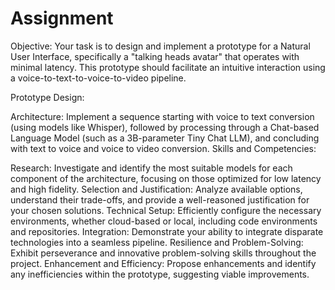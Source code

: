 # Assignment

Objective: Your task is to design and implement a prototype for a Natural User Interface, specifically a "talking heads avatar" that operates with minimal latency. This prototype should facilitate an intuitive interaction using a voice-to-text-to-voice-to-video pipeline.

Prototype Design:

Architecture: Implement a sequence starting with voice to text conversion (using models like Whisper), followed by processing through a Chat-based Language Model (such as a 3B-parameter Tiny Chat LLM), and concluding with text to voice and voice to video conversion.
Skills and Competencies:

Research: Investigate and identify the most suitable models for each component of the architecture, focusing on those optimized for low latency and high fidelity.
Selection and Justification: Analyze available options, understand their trade-offs, and provide a well-reasoned justification for your chosen solutions.
Technical Setup: Efficiently configure the necessary environments, whether cloud-based or local, including code environments and repositories.
Integration: Demonstrate your ability to integrate disparate technologies into a seamless pipeline.
Resilience and Problem-Solving: Exhibit perseverance and innovative problem-solving skills throughout the project.
Enhancement and Efficiency: Propose enhancements and identify any inefficiencies within the prototype, suggesting viable improvements.
